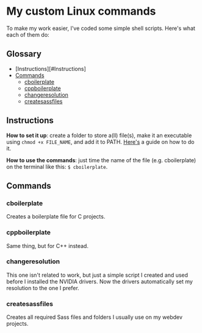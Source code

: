 # My custom Linux commands

To make my work easier, I've coded some simple shell scripts. Here's what each of them do:

## Glossary

- [Instructions][#Instructions]
- [Commands](#commands)
  - [cboilerplate](#cboilerplate) 
  - [cppboilerplate](#cppboilerplate) 
  - [changeresolution](#changeresolution) 
  - [createsassfiles](#createsassfiles) 

## Instructions

**How to set it up**: create a folder to store a(ll) file(s), make it an executable using `chmod +x FILE_NAME`, and add it to PATH. [Here's](https://katiek2.github.io/path-doc/) a guide on how to do it.

**How to use the commands**: just time the name of the file (e.g. cboilerplate) on the terminal like this: `$ cboilerplate`.


## Commands

### cboilerplate

Creates a boilerplate file for C projects.

### cppboilerplate

Same thing, but for C++ instead.

### changeresolution

This one isn't related to work, but just a simple script I created and used before I installed the NVIDIA drivers. Now the drivers automatically set my resolution to the one I prefer.

### createsassfiles

Creates all required Sass files and folders I usually use on my webdev projects.

